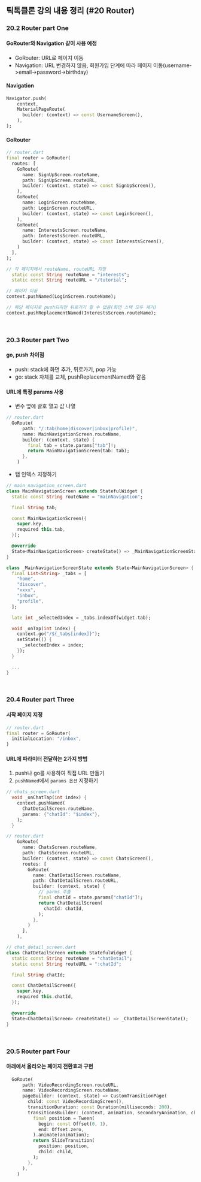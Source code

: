 ## 틱톡클론 강의 내용 정리 (#20 Router)

### 20.2 Router part One

#### GoRouter와 Navigation 같이 사용 예정

- GoRouter: URL로 페이지 이동
- Navigation: URL 변경하지 않음, 회원가입 단계에 따라 페이지 이동(username->email->password->birthday)

#### Navigation

```dart
Navigator.push(
    context,
    MaterialPageRoute(
      builder: (context) => const UsernameScreen(),
    ),
);
```

#### GoRouter

```dart
// router.dart
final router = GoRouter(
  routes: [
    GoRoute(
      name: SignUpScreen.routeName,
      path: SignUpScreen.routeURL,
      builder: (context, state) => const SignUpScreen(),
    ),
    GoRoute(
      name: LoginScreen.routeName,
      path: LoginScreen.routeURL,
      builder: (context, state) => const LoginScreen(),
    ),
    GoRoute(
      name: InterestsScreen.routeName,
      path: InterestsScreen.routeURL,
      builder: (context, state) => const InterestsScreen(),
    )
  ],
);

// 각 페이지에서 routeName, routeURL 지정
  static const String routeName = "interests";
  static const String routeURL = "/tutorial";

// 페이지 이동
context.pushNamed(LoginScreen.routeName);

// 해당 페이지로 push되지만 뒤로가기 할 수 없음(화면 스택 모두 제거)
context.pushReplacementNamed(InterestsScreen.routeName);
```

</br>

### 20.3 Router part Two

#### go, push 차이점

- push: stack에 화면 추가, 뒤로가기, pop 가능
- go: stack 자체를 교체, pushReplacementNamed와 같음

#### URL에 특정 params 사용

- 변수 옆에 괄호 열고 값 나열

```dart
// router.dart
  GoRoute(
      path: "/:tab(home|discover|inbox|profile)",
      name: MainNavigationScreen.routeName,
      builder: (context, state) {
        final tab = state.params["tab"]!;
        return MainNavigationScreen(tab: tab);
      },
    )
```

- 탭 인덱스 지정하기

```dart
// main_navigation_screen.dart
class MainNavigationScreen extends StatefulWidget {
  static const String routeName = "mainNavigation";

  final String tab;

  const MainNavigationScreen({
    super.key,
    required this.tab,
  });

  @override
  State<MainNavigationScreen> createState() => _MainNavigationScreenState();
}

class _MainNavigationScreenState extends State<MainNavigationScreen> {
  final List<String> _tabs = [
    "home",
    "discover",
    "xxxx",
    "inbox",
    "profile",
  ];

  late int _selectedIndex = _tabs.indexOf(widget.tab);

  void _onTap(int index) {
    context.go("/${_tabs[index]}");
    setState(() {
      _selectedIndex = index;
    });
  }

  ...
}
```

</br>

### 20.4 Router part Three

#### 시작 페이지 지정

```dart
// router.dart
final router = GoRouter(
  initialLocation: "/inbox",
)
```

#### URL에 파라미터 전달하는 2가지 방법

1. push나 go를 사용하여 직접 URL 만들기
2. `pushNamed`에서 `params 옵션` 지정하기

```dart
// chats_screen.dart
  void _onChatTap(int index) {
    context.pushNamed(
      ChatDetailScreen.routeName,
      params: {"chatId": "$index"},
    );
  }

// router.dart
    GoRoute(
      name: ChatsScreen.routeName,
      path: ChatsScreen.routeURL,
      builder: (context, state) => const ChatsScreen(),
      routes: [
        GoRoute(
          name: ChatDetailScreen.routeName,
          path: ChatDetailScreen.routeURL,
          builder: (context, state) {
            // parms 추출
            final chatId = state.params["chatId"]!;
            return ChatDetailScreen(
              chatId: chatId,
            );
          },
        )
      ],
    ),

// chat_detail_screen.dart
class ChatDetailScreen extends StatefulWidget {
  static const String routeName = "chatDetail";
  static const String routeURL = ":chatId";

  final String chatId;

  const ChatDetailScreen({
    super.key,
    required this.chatId,
  });

  @override
  State<ChatDetailScreen> createState() => _ChatDetailScreenState();
}
```

</br>

### 20.5 Router part Four

#### 아래에서 올라오는 페이지 전환효과 구현

```dart
  GoRoute(
      path: VideoRecordingScreen.routeURL,
      name: VideoRecordingScreen.routeName,
      pageBuilder: (context, state) => CustomTransitionPage(
        child: const VideoRecordingScreen(),
        transitionDuration: const Duration(milliseconds: 200),
        transitionsBuilder: (context, animation, secondaryAnimation, child) {
          final position = Tween(
            begin: const Offset(0, 1),
            end: Offset.zero,
          ).animate(animation);
          return SlideTransition(
            position: position,
            child: child,
          );
        },
      ),
    )
```

